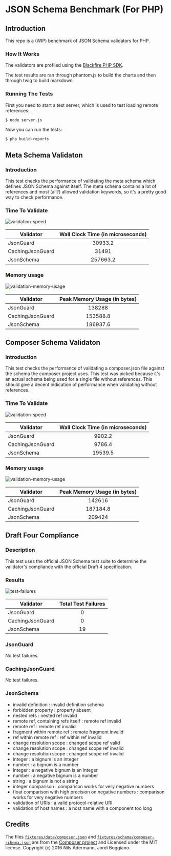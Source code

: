 # JSON Schema Benchmark (For PHP)

## Introduction

This repo is a (WIP) benchmark of JSON Schema validators for PHP.

### How It Works

The validators are profiled using the [Blackfire PHP SDK](https://blackfire.io/docs/reference-guide/php-sdk).

The test results are ran through phantom.js to build the charts and then through twig to build markdown.

### Running The Tests

First you need to start a test server, which is used to test loading remote references:

```bash
$ node server.js
```

Now you can run the tests:

```bash
$ php build-reports
```


## Meta Schema Validaton

### Introduction

This test checks the performance of validating the meta schema which defines JSON Schema against itself.  The meta schema contains a lot of references and most (all?) allowed validation keywords, so it's a pretty good way to check performance.

### Time To Validate

![validation-speed](/reports/validating-the-meta-schema-wt.png)

| Validator | Wall Clock Time (in microseconds) |
|-----------|:---------------------------------:|
| JsonGuard | 30933.2 |
| CachingJsonGuard | 31491 |
| JsonSchema | 257663.2 |

### Memory usage

![validation-memory-usage](/reports/validating-the-meta-schema-pmu.png)

| Validator | Peak Memory Usage (in bytes) |
|-----------|:----------------------------:|
| JsonGuard | 138288 |
| CachingJsonGuard | 153588.8 |
| JsonSchema | 186937.6 |

## Composer Schema Validaton

### Introduction

This test checks the performance of validating a composer.json file against the schema the composer project uses.  This test was picked because it's an actual schema being used for a single file without references.  This should give a decent indication of performance when validating without references.

### Time To Validate

![validation-speed](/reports/validating-composer-wt.png)

| Validator | Wall Clock Time (in microseconds) |
|-----------|:---------------------------------:|
| JsonGuard | 9902.2 |
| CachingJsonGuard | 9786.4 |
| JsonSchema | 19539.5 |

### Memory usage

![validation-memory-usage](/reports/validating-composer-pmu.png)

| Validator | Peak Memory Usage (in bytes) |
|-----------|:----------------------------:|
| JsonGuard | 142616 |
| CachingJsonGuard | 187184.8 |
| JsonSchema | 209424 |

## Draft Four Compliance

### Description

This test uses the official JSON Schema test suite to determine the validator's compliance with the official Draft 4 specification.

### Results

![test-failures](/reports/draft-four-compliance-failures.png)

| Validator | Total Test Failures |
|-----------|:---------------------------------:|
| JsonGuard | 0 |
| CachingJsonGuard | 0 |
| JsonSchema | 19 |


### JsonGuard

No test failures.

### CachingJsonGuard

No test failures.

### JsonSchema

* invalid definition : invalid definition schema
* forbidden property : property absent
* nested refs : nested ref invalid
* remote ref, containing refs itself : remote ref invalid
* remote ref : remote ref invalid
* fragment within remote ref : remote fragment invalid
* ref within remote ref : ref within ref invalid
* change resolution scope : changed scope ref valid
* change resolution scope : changed scope ref invalid
* change resolution scope : changed scope ref invalid
* integer : a bignum is an integer
* number : a bignum is a number
* integer : a negative bignum is an integer
* number : a negative bignum is a number
* string : a bignum is not a string
* integer comparison : comparison works for very negative numbers
* float comparison with high precision on negative numbers : comparison works for very negative numbers
* validation of URIs : a valid protocol-relative URI
* validation of host names : a host name with a component too long


## Credits

The files [`fixtures/data/composer.json`](fixtures/data/composer.json) and [`fixtures/schema/composer-schema.json`](fixtures/schema/composer-schema.json) are from the [Composer project](https://github.com/composer/composer) and Licensed under the MIT license.  Copyright (c) 2016 Nils Adermann, Jordi Boggiano.
